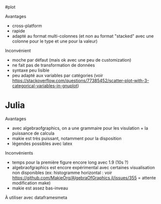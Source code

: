 #plot

Avantages

-   cross-platform
-   rapide
-   adapté au format multi-colonnes (et non au format \"stacked\" avec
    une colonne pour le type et une pour la valeur)

Inconvénient

-   moche par défaut (mais ok avec une peu de customization)
-   ne fait pas de transformation de données
-   syntaxe peu lisible
-   peu adapté aux variables par catégories (voir
    <https://stackoverflow.com/questions/77385452/scatter-plot-with-3-categorical-variables-in-gnuplot>)

# Julia

Avantages

-   avec algebraofgraphics, on a une grammaire pour les visulation + la
    puissance de calcula
-   makie est très puissant, notamment pour la disposition
-   légendes possibles avec latex

Inconvénients

-   temps pour la première figure encore long avec 1.9 (10s ?)
-   algebraofgraphics est encore expérimental avec certaines
    visualisation non disponibles (ex: histogramme horizontal : voir
    <https://github.com/MakieOrg/AlgebraOfGraphics.jl/issues/355> =
    attente modification make)
-   makie est assez bas-inveau

À utiliser avec dataframesmeta
